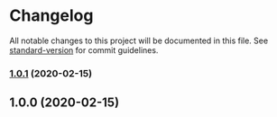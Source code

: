 # Changelog

All notable changes to this project will be documented in this file. See [standard-version](https://github.com/conventional-changelog/standard-version) for commit guidelines.

### [1.0.1](https://github.com/kripod/react-polymorphic-box/compare/v1.0.0...v1.0.1) (2020-02-15)

## 1.0.0 (2020-02-15)
